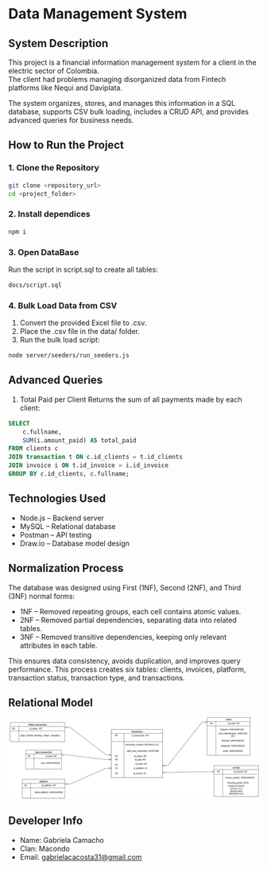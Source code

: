# Data Management System


## System Description
This project is a financial information management system for a client in the electric sector of Colombia.  
The client had problems managing disorganized data from Fintech platforms like Nequi and Daviplata.  

The system organizes, stores, and manages this information in a SQL database, supports CSV bulk loading, includes a CRUD API, and provides advanced queries for business needs.

## How to Run the Project

### 1. Clone the Repository
```bash
git clone <repository_url>
cd <project_folder>

```
### 2. Install dependices
```bash
npm i

```
### 3. Open DataBase
Run the script in script.sql to create all tables:
```bash
docs/script.sql

```
### 4. Bulk Load Data from CSV
1. Convert the provided Excel file to .csv.
2. Place the .csv file in the data/ folder.
3. Run the bulk load script:
```bash
node server/seeders/run_seeders.js

```
## Advanced Queries
1. Total Paid per Client
Returns the sum of all payments made by each client:
``` sql
SELECT 
    c.fullname,
    SUM(i.amount_paid) AS total_paid
FROM clients c
JOIN transaction t ON c.id_clients = t.id_clients
JOIN invoice i ON t.id_invoice = i.id_invoice
GROUP BY c.id_clients, c.fullname;
```
## Technologies Used
- Node.js – Backend server
- MySQL – Relational database
- Postman – API testing
- Draw.io – Database model design

## Normalization Process
The database was designed using First (1NF), Second (2NF), and Third (3NF) normal forms:
- 1NF – Removed repeating groups, each cell contains atomic values.
- 2NF – Removed partial dependencies, separating data into related tables.
- 3NF – Removed transitive dependencies, keeping only relevant attributes in each table.

This ensures data consistency, avoids duplication, and improves query performance.
This process creates six tables: clients, invoices, platform, transaction status, transaction type, and transactions.

## Relational Model
![relational model](/docs/relational-model.png)

## Developer Info
- Name: Gabriela Camacho
- Clan: Macondo
- Email. gabrielacacosta31@gmail.com